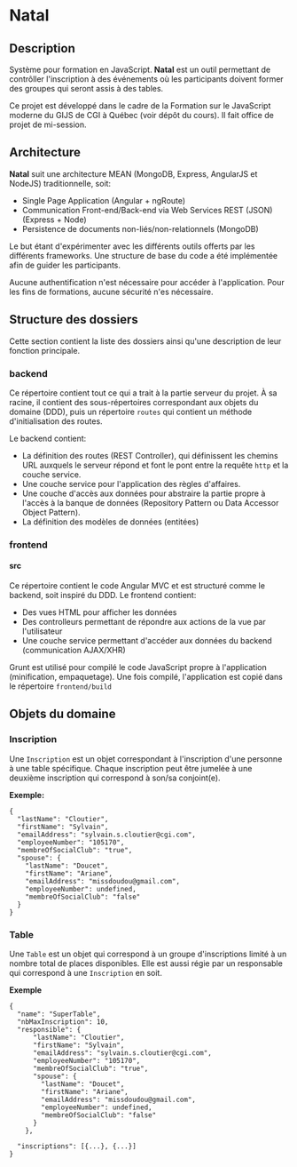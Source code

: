 # Natal

## Description
Système pour formation en JavaScript. **Natal** est un outil permettant de contrôller l'inscription à des événements où les participants doivent former des groupes qui seront assis à des tables.

Ce projet est développé dans le cadre de la Formation sur le JavaScript moderne du GIJS de CGI à Québec (voir dépôt du cours). Il fait office de projet de mi-session.

## Architecture
**Natal** suit une architecture MEAN (MongoDB, Express, AngularJS et NodeJS) traditionnelle, soit:

* Single Page Application (Angular + ngRoute)
* Communication Front-end/Back-end via Web Services REST (JSON) (Express + Node)
* Persistence de documents non-liés/non-relationnels (MongoDB)

Le but étant d'expérimenter avec les différents outils offerts par les différents frameworks. Une structure de base du code a été implémentée afin de guider les participants.

Aucune authentification n'est nécessaire pour accéder à l'application. Pour les fins de formations, aucune sécurité n'es nécessaire.

## Structure des dossiers
Cette section contient la liste des dossiers ainsi qu'une description de leur fonction principale.

### backend
Ce répertoire contient tout ce qui a trait à la partie serveur du projet. À sa racine, il contient des sous-répertoires correspondant aux objets du domaine (DDD), puis un répertoire <code>routes</code> qui contient un méthode d'initialisation des routes.

Le backend contient:

* La définition des routes (REST Controller), qui définissent les chemins URL auxquels le serveur répond et font le pont entre la requête <code>http</code> et la couche service.
* Une couche service pour l'application des règles d'affaires.
* Une couche d'accès aux données pour abstraire la partie propre à l'accès à la banque de données (Repository Pattern ou Data Accessor Object Pattern).
* La définition des modèles de données (entitées)

### frontend
#### src
Ce répertoire contient le code Angular MVC et est structuré comme le backend, soit inspiré du DDD. Le frontend contient:

* Des vues HTML pour afficher les données
* Des controlleurs permettant de répondre aux actions de la vue par l'utilisateur
* Une couche service permettant d'accéder aux données du backend (communication AJAX/XHR)

Grunt est utilisé pour compilé le code JavaScript propre à l'application (minification, empaquetage). Une fois compilé, l'application est copié dans le répertoire <code>frontend/build</code>

## Objets du domaine
### Inscription
Une <code>Inscription</code> est un objet correspondant à l'inscription d'une personne à une table spécifique. Chaque inscription peut être jumelée à une deuxième inscription qui correspond à son/sa conjoint(e).

**Exemple:**
<pre><code>{
  "lastName": "Cloutier", 
  "firstName": "Sylvain",
  "emailAddress": "sylvain.s.cloutier@cgi.com",
  "employeeNumber": "105170",
  "membreOfSocialClub": "true",
  "spouse": {
    "lastName": "Doucet",
    "firstName": "Ariane",
    "emailAddress": "missdoudou@gmail.com",
    "employeeNumber": undefined,
    "membreOfSocialClub": "false"
  }
}</code></pre>

### Table
Une <code>Table</code> est un objet qui correspond à un groupe d'inscriptions limité à un nombre total de places disponibles. Elle est aussi régie par un responsable qui correspond à une <code>Inscription</code> en soit.

**Exemple**
<pre><code>{
  "name": "SuperTable",
  "nbMaxInscription": 10,
  "responsible": {
      "lastName": "Cloutier", 
      "firstName": "Sylvain",
      "emailAddress": "sylvain.s.cloutier@cgi.com",
      "employeeNumber": "105170",
      "membreOfSocialClub": "true",
      "spouse": {
        "lastName": "Doucet",
        "firstName": "Ariane",
        "emailAddress": "missdoudou@gmail.com",
        "employeeNumber": undefined,
        "membreOfSocialClub": "false"
      }
    },
  
  "inscriptions": [{...}, {...}]
}</code></pre>
